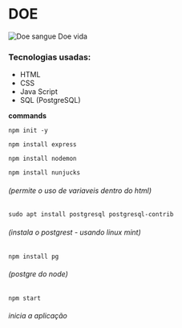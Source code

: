 # DOE

![Doe sangue  Doe vida](https://user-images.githubusercontent.com/56132780/74766649-3fdee180-5264-11ea-88e6-03feacfcbdad.png)

### Tecnologias usadas:
- HTML
- CSS
- Java Script
- SQL (PostgreSQL)

**commands**

`npm init -y`

`npm install express`

`npm install nodemon`

`npm install nunjucks`

###### (permite o uso de variaveis dentro do html)

`sudo apt install postgresql postgresql-contrib`

###### (instala o postgrest - usando linux mint)

`npm install pg`

###### (postgre do node)

`npm start`
###### inicia a aplicação
